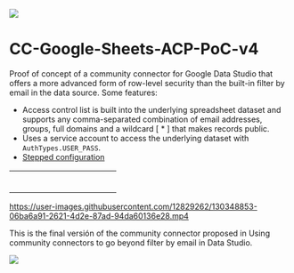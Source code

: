 ![](https://user-images.githubusercontent.com/12829262/130348347-2d9c0abe-9886-4025-b0d4-c69cc9910a79.png)

# CC-Google-Sheets-ACP-PoC-v4

Proof of concept of a community connector for Google Data Studio that offers a more advanced form of row-level security than the built-in filter by email in the data source. Some features:

*   Access control list is built into the underlying spreadsheet dataset and supports any comma-separated combination of email addresses, groups, full domains and a wildcard \[ \* \] that makes records public.
*   Uses a service account to access the underlying dataset with `AuthTypes.USER_PASS`.
*   [Stepped configuration](https://developers.google.com/datastudio/connector/stepped-configuration)

<table><tbody><tr><td><figure class="image"><img src="https://user-images.githubusercontent.com/12829262/130348616-c56a50f5-decb-4e8c-8792-96a7ad839086.png" alt=""></figure></td><td><figure class="image"><img src="https://user-images.githubusercontent.com/12829262/130349299-71de1eef-dbbb-4867-b958-0719e6a81aae.png" alt=""></figure></td></tr></tbody></table>

https://user-images.githubusercontent.com/12829262/130348853-06ba6a91-2621-4d2e-87ad-94da60136e28.mp4

This is the final versión of the community connector proposed in Using community connectors to go beyond filter by email in Data Studio.

![](https://user-images.githubusercontent.com/12829262/130349414-83324083-3946-4b01-b471-2b8d0de68531.png)
